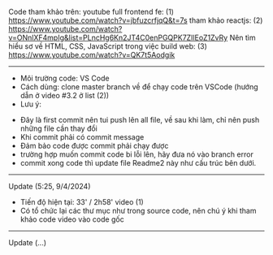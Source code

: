 Code tham khảo trên: youtube
full frontend fe: (1)
https://www.youtube.com/watch?v=jbfuzcrfjqQ&t=7s
tham khảo reactjs: (2)
https://www.youtube.com/watch?v=ONnlXF4mpIg&list=PLncHg6Kn2JT4C0enPGQPK7ZIlEoZ1ZvRy
Nên tìm hiểu sơ về HTML, CSS, JavaScript trong việc build web: (3)
https://www.youtube.com/watch?v=QK7t5Aodgik

----------------------------------------------------------------------------------
- Môi trường code: VS Code
- Cách dùng: 
clone master branch về để chạy code trên VSCode 
(hướng dẫn ở video #3.2 ở list (2))
- Lưu ý: 
+ Đây là first commit nên tui push lên all file, về sau khi làm, chỉ nên push những file cần thay đổi
+ Khi commit phải có commit message
+ Đảm bảo code được commit phải chạy được
+ trường hợp muốn commit code bi lỗi lên, hãy đưa nó vào branch error
+ commit xong code thì update file Readme2 này như cấu trúc bên dưới.

----------------------------------------------------------------------------------
Update (5:25, 9/4/2024)
- Tiến độ hiện tại: 33' / 2h58'  video (1)
- Có tổ chức lại các thư mục như trong source code, nên chú ý khi tham khảo code video vào code gốc

----------------------------------------------------------------------------------
Update (...)
